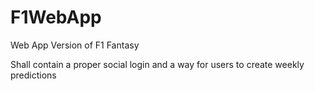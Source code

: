 # F1WebApp

Web App Version of F1 Fantasy


Shall contain a proper social login and a way for users to create weekly predictions
